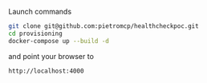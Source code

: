 Launch commands
```bash
git clone git@github.com:pietromcp/healthcheckpoc.git
cd provisioning
docker-compose up --build -d
```
and point your browser to
```
http://localhost:4000
```
